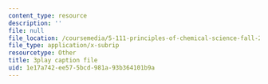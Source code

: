 ```yaml
---
content_type: resource
description: ''
file: null
file_location: /coursemedia/5-111-principles-of-chemical-science-fall-2008/1e17a742ee575bcd981a93b364101b9a_f7RRqxv2pzg.vtt
file_type: application/x-subrip
resourcetype: Other
title: 3play caption file
uid: 1e17a742-ee57-5bcd-981a-93b364101b9a
---
```

